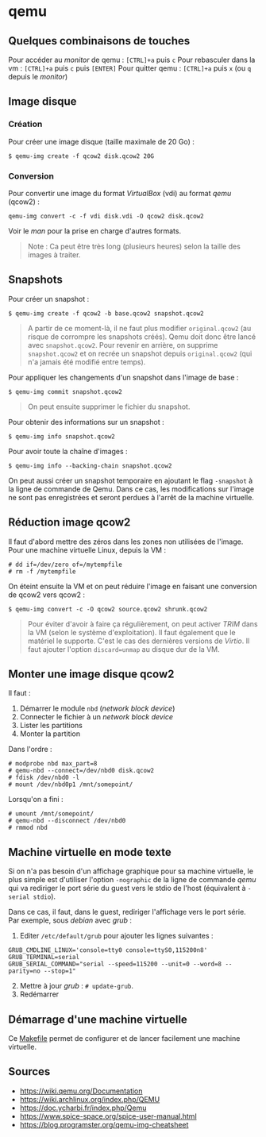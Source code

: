 qemu
====

## Quelques combinaisons de touches

Pour accéder au *monitor* de qemu : `[CTRL]+a` puis `c`
Pour rebasculer dans la vm : `[CTRL]+a` puis `c` puis `[ENTER]`
Pour quitter qemu : `[CTRL]+a` puis `x` (ou `q` depuis le *monitor*)

## Image disque

### Création

Pour créer une image disque (taille maximale de 20 Go) :
```
$ qemu-img create -f qcow2 disk.qcow2 20G
```

### Conversion

Pour convertir une image du format *VirtualBox* (vdi) au format *qemu* (qcow2) :
```
qemu-img convert -c -f vdi disk.vdi -O qcow2 disk.qcow2
```

Voir le *man* pour la prise en charge d'autres formats.

> Note : Ca peut être très long (plusieurs heures) selon la taille des images à traiter.

## Snapshots

Pour créer un snapshot :
```
$ qemu-img create -f qcow2 -b base.qcow2 snapshot.qcow2
```

> A partir de ce moment-là, il ne faut plus modifier `original.qcow2` (au risque de corrompre les snapshots créés). Qemu doit donc être lancé avec `snapshot.qcow2`. Pour revenir en arrière, on supprime `snapshot.qcow2` et on recrée un snapshot depuis `original.qcow2` (qui n'a jamais été modifié entre temps).

Pour appliquer les changements d'un snapshot dans l'image de base :
```
$ qemu-img commit snapshot.qcow2
```

> On peut ensuite supprimer le fichier du snapshot.

Pour obtenir des informations sur un snapshot :
```
$ qemu-img info snapshot.qcow2
```

Pour avoir toute la chaîne d'images :
```
$ qemu-img info --backing-chain snapshot.qcow2
```

On peut aussi créer un snapshot temporaire en ajoutant le flag `-snapshot` à la ligne de commande de Qemu. Dans ce cas, les modifications sur l'image ne sont pas enregistrées et seront perdues à l'arrêt de la machine virtuelle.

## Réduction image qcow2
Il faut d'abord mettre des zéros dans les zones non utilisées de l'image. Pour une machine virtuelle Linux, depuis la VM :
```
# dd if=/dev/zero of=/mytempfile
# rm -f /mytempfile
```

On éteint ensuite la VM et on peut réduire l'image en faisant une conversion de qcow2 vers qcow2 :
```
$ qemu-img convert -c -O qcow2 source.qcow2 shrunk.qcow2
```

> Pour éviter d'avoir à faire ça régulièrement, on peut activer *TRIM* dans la VM (selon le système d'exploitation). Il faut également que le matériel le supporte. C'est le cas des dernières versions de *Virtio*. Il faut ajouter l'option `discard=unmap` au disque dur de la VM.

## Monter une image disque qcow2
Il faut :
1. Démarrer le module `nbd` (*network block device*)
2. Connecter le fichier à un *network block device*
3. Lister les partitions
4. Monter la partition

Dans l'ordre :
```
# modprobe nbd max_part=8
# qemu-nbd --connect=/dev/nbd0 disk.qcow2
# fdisk /dev/nbd0 -l
# mount /dev/nbd0p1 /mnt/somepoint/
```

Lorsqu'on a fini :
```
# umount /mnt/somepoint/
# qemu-nbd --disconnect /dev/nbd0
# rmmod nbd
```

## Machine virtuelle en mode texte

Si on n'a pas besoin d'un affichage graphique pour sa machine virtuelle, le plus simple est d'utiliser l'option `-nographic` de la ligne de commande *qemu* qui va rediriger le port série du guest vers le stdio de l'host (équivalent à `-serial stdio`).

Dans ce cas, il faut, dans le guest, rediriger l'affichage vers le port série. Par exemple, sous *debian* avec *grub* :

1. Editer `/etc/default/grub` pour ajouter les lignes suivantes :
```
GRUB_CMDLINE_LINUX='console=tty0 console=ttyS0,115200n8'
GRUB_TERMINAL=serial
GRUB_SERIAL_COMMAND="serial --speed=115200 --unit=0 --word=8 --parity=no --stop=1"
```
2. Mettre à jour *grub* : `# update-grub`.
3. Redémarrer

## Démarrage d'une machine virtuelle

Ce [Makefile](./Makefile) permet de configurer et de lancer facilement une machine virtuelle.

## Sources

- <https://wiki.qemu.org/Documentation>
- <https://wiki.archlinux.org/index.php/QEMU>
- <https://doc.ycharbi.fr/index.php/Qemu>
- <https://www.spice-space.org/spice-user-manual.html>
- <https://blog.programster.org/qemu-img-cheatsheet>

